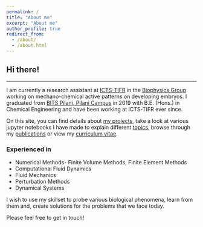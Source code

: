 ```yaml
---
permalink: /
title: "About me"
excerpt: "About me"
author_profile: true
redirect_from: 
  - /about/
  - /about.html
---
```

## Hi there!
---
I am currently a research assistant at [ICTS-TIFR](https://www.icts.res.in) in the [Biophysics Group](https://biophysics.icts.res.in/) working on mechano-chemical active patterns on developing embryos. I graduated from [BITS Pilani, Pilani Campus](https://www.bits-pilani.ac.in/Pilani/) in 2019 with B.E. (Hons.) in Chemical Engineering and have been working at ICTS-TIFR ever since. 

On this site, you can find details about [my projects](https://raghavendranimiwal.github.io/projects/), take a look at various jupyter notebooks I have made to explain different [topics](https://raghavendranimiwal.github.io/knowledgeBase/), browse through my [publications](https://raghavendranimiwal.github.io/publications/) or view my [curriculum vitae](https://raghavendranimiwal.github.io/files/RNimiwal_CV.pdf).

### Experienced in
- Numerical Methods- Finite Volume Methods, Finite Element Methods
- Computational Fluid Dynamics
- Fluid Mechanics
- Perturbation Methods
- Dynamical Systems

I wish to use my skillset to probe various biological phenomena, learn from them and, create solutions for the problems that we face today.

Please feel free to get in touch!

